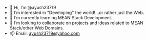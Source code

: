 - 👋 Hi, I’m @ayush23719
- 👀 I’m interested in "Developing" the world!...or rather just the Web.
- 🌱 I’m currently learning MEAN Stack Development.
- 💞️ I’m looking to collaborate on projects and ideas related to MEAN Stack/other Web Domains.
- 📫 Email: ayush23719@yahoo.com

<!---
ayush23719/ayush23719 is a ✨ special ✨ repository because its `README.md` (this file) appears on your GitHub profile.
You can click the Preview link to take a look at your changes.
--->

